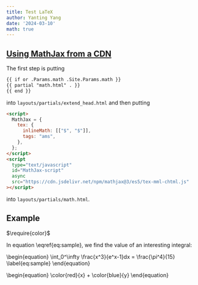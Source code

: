 ```yaml
---
title: Test LaTeX
author: Yanting Yang
date: '2024-03-10'
math: true
---
```


## [Using MathJax from a CDN](https://docs.mathjax.org/en/latest/web/start.html#using-mathjax-from-a-content-delivery-network-cdn)

The first step is putting

```html
{{ if or .Params.math .Site.Params.math }}
{{ partial "math.html" . }}
{{ end }}
```

into `layouts/partials/extend_head.html` and then putting

```html
<script>
  MathJax = {
    tex: {
      inlineMath: [["$", "$"]],
      tags: "ams",
    },
  };
</script>
<script
  type="text/javascript"
  id="MathJax-script"
  async
  src="https://cdn.jsdelivr.net/npm/mathjax@3/es5/tex-mml-chtml.js"
></script>
```

into `layouts/partials/math.html`.

## Example

$\require{color}$

In equation \eqref{eq:sample}, we find the value of an
interesting integral:

\begin{equation}
  \int_0^\infty \frac{x^3}{e^x-1}dx = \frac{\pi^4}{15}
  \label{eq:sample}
\end{equation}

\begin{equation}
  \color{red}{x} + \color{blue}{y}
\end{equation}

